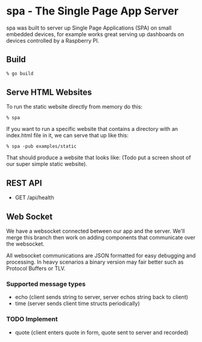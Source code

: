 # spa - The Single Page App Server

spa was built to server up Single Page Applications (SPA) on small
embedded devices, for example works great serving up dashboards on
devices controlled by a Raspberry PI.

## Build

```bash
% go build
```

## Serve HTML Websites 

To run the static website directly from memory do this:

```
% spa
```

If you want to run a specific website that contains a directory with
an index.html file in it, we can serve that up like this:

```
% spa -pub examples/static
```

That should produce a website that looks like: (Todo put a screen
shoot of our super simple static website).

## REST API

- GET /api/health


## Web Socket

We have a websocket connected between our app and the server. We'll merge this branch then work on adding components that communicate over the websocket.

All websocket communications are JSON formatted for easy debugging and processing. In heavy scenarios a binary version may fair better such as Protocol Buffers or TLV.

### Supported message types

- echo (client sends string to server, server echos string back to client)
- time (server sends client time structs periodically)

### TODO Implement

- quote (client enters quote in form, quote sent to server and recorded)

